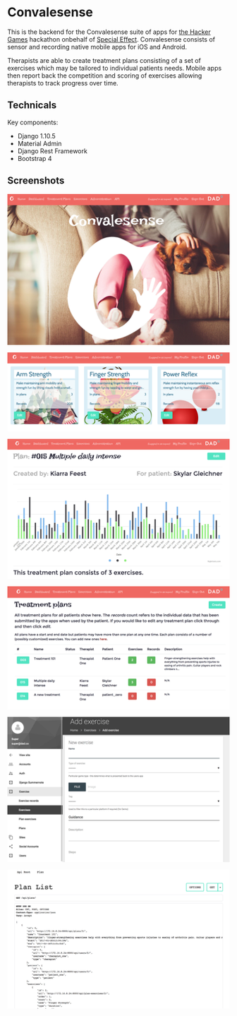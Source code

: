 # Convalesense

This is the backend for the Convalesense suite of apps for [the Hacker Games](https://twitter.com/TheHackerGames_)
hackathon onbehalf of [Special Effect](http://www.specialeffect.org.uk). Convalesense
consists of sensor and recording native mobile apps for iOS and Android.

Therapists are able to create treatment plans consisting of a set of exercises
which may be tailored to individual patients needs. Mobile apps then report back
the competition and scoring of exercises allowing therapists to track progress
over time.

## Technicals

Key components:

* Django 1.10.5
* Material Admin
* Django Rest Framework
* Bootstrap 4

## Screenshots

![](https://raw.githubusercontent.com/DADco/convalesense-web/master/docs/home.png.jpg?raw=true&1)

![](https://raw.githubusercontent.com/DADco/convalesense-web/master/docs/exercises.png.jpg?raw=true&1)

![](https://raw.githubusercontent.com/DADco/convalesense-web/master/docs/report.png.jpg?raw=true&1)

![](https://raw.githubusercontent.com/DADco/convalesense-web/master/docs/treatments.png.jpg?raw=true&1)

![](https://raw.githubusercontent.com/DADco/convalesense-web/master/docs/admin.png.jpg?raw=true&1)

![](https://raw.githubusercontent.com/DADco/convalesense-web/master/docs/api.png.jpg?raw=true&1)

